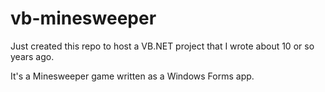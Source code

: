 # vb-minesweeper

Just created this repo to host a VB.NET project that I wrote about 10 or so years ago.

It's a Minesweeper game written as a Windows Forms app.